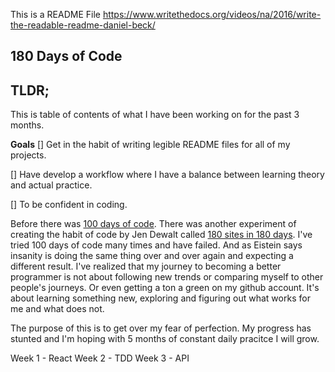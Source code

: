 This is a README File
https://www.writethedocs.org/videos/na/2016/write-the-readable-readme-daniel-beck/

## 180 Days of Code


## TLDR; 
This is table of contents of what I have been working on for the past 3 months.

**Goals** 
[] Get in the habit of writing legible README files for all of my projects.

[] Have develop a workflow where I have a balance between learning theory and actual practice.

[] To be confident in coding. 

Before there was [100 days of code](https://www.100daysofcode.com/). There was another experiment of creating the habit of code by Jen Dewalt called [180 sites in 180 days](https://zube.io/blog/how-i-built-180-websites-in-180-days-and-became-a-yc-fellowship-founder/). I've tried 100 days of code many times and have failed. And as Eistein says insanity is doing the same thing over and over again and expecting a different result. I've realized that my journey to becoming a better programmer is not about following new trends or comparing myself to other people's journeys. Or even getting a ton a green on my github account. It's about learning something new, exploring and figuring out what works for me and what does not. 

The purpose of this is to get over my fear of perfection. My progress has stunted and I'm hoping with 5 months of constant daily pracitce I will grow. 



Week 1 - React
Week 2 - TDD
Week 3 - API

